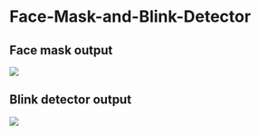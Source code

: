 # Face-Mask-and-Blink-Detector
## Face mask output
![](./statics/VID_20200810_054516.gif)

## Blink detector output
![](./statics/VID_20200810_054555.gif)
